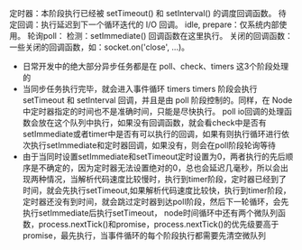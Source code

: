 定时器：本阶段执行已经被 setTimeout() 和 setInterval() 的调度回调函数。
待定回调：执行延迟到下一个循环迭代的 I/O 回调。
idle, prepare：仅系统内部使用。
轮询poll：
检测：setImmediate() 回调函数在这里执行。
关闭的回调函数：一些关闭的回调函数，如：socket.on('close', ...)。
- 日常开发中的绝大部分异步任务都是在 poll、check、timers 这3个阶段处理的
- 当同步任务执行完毕，就会进入事件循环
timers
timers 阶段会执行 setTimeout 和 setInterval 回调，并且是由 poll 阶段控制的。同样，在 Node 中定时器指定的时间也不是准确时间，只能是尽快执行。
poll
io回调的处理函数会放在这个队列中执行，如果没有回调函数，就会看check中是否有setImmediate或者timer中是否有可以执行的回调，如果有则执行循环进行依次执行setImmediate和定时器回调，如果没有，则会在poll阶段轮询等待
- 由于当同时设置setImmediate和setTimeout定时设置为0，两者执行的先后顺序是不确定的，因为定时器无法设置绝对的0，总也会延迟几毫秒，所以会出现两种情况，当解析代码速度比较慢时，执行到timer阶段，定时器已经到了时间，就会先执行setTimeout,如果解析代码速度比较快，执行到timer阶段，定时器还没有到时间，就会跳过定时器到达poll阶段，然后下一轮循环，会先执行setImmediate后执行setTimeout，
node时间循环中还有两个微队列函数，process.nextTick()和promise，process.nextTick()的优先级要高于promise，最先执行，当事件循环的每个阶段执行都需要先清空微队列